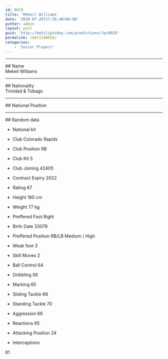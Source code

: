 ```yaml
---
id: 8029
title: 'Mekeil Williams'
date: '2010-07-26T17:56:40+00:00'
author: admin
layout: post
guid: 'http://betsliptoday.com/predictions/?p=8029'
permalink: /mbt1108028/
categories:
    - 'Soccer Players'
---
```


- - - - - -

\## Name  
 Mekeil Williams

- - - - - -

\## Nationality  
 Trinidad &amp; Tobago

- - - - - -

\## National Position

- - - - - -

\## Random data

- National kit
- Club
 Colorado Rapids

- Club Position
 RB

- Club Kit
 5

- Club Joining
 42405

- Contract Expiry
 2022

- Rating
 67

- Height
 185 cm

- Weight
 77 kg

- Preffered Foot
 Right

- Birth Date
 33078

- Preffered Position
 RB/LB Medium / High

- Weak foot
 3

- Skill Moves
 2

- Ball Control
 64

- Dribbling
 56

- Marking
 65

- Sliding Tackle
 68

- Standing Tackle
 70

- Aggression
 66

- Reactions
 65

- Attacking Position
 24

- Interceptions

 61